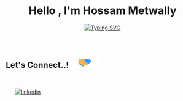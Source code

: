 <h1 align="center"><b>Hello , I'm Hossam Metwally </b></h1>

<p align="center">
<a href="https://git.io/typing-svg"><img src="https://readme-typing-svg.herokuapp.com?font=Fira+Code&weight=600&duration=4000&pause=1000&color=EDF723&center=true&vCenter=true&width=435&lines=Passionate+software+developer+%F0%9F%92%BB;Computer+Science+Graduate+%F0%9F%94%A7;ITI+9+month+scholarship+student+%F0%9F%8E%93;Active+Learner%2FResearcher+%F0%9F%94%8D;.NET+%F0%9F%91%8D;Now%2C+Let's+start+our+new+project+%F0%9F%9A%80!" alt="Typing SVG" /></a>
</p>


<br>

<p align="center">


## <b> Let's Connect..!</b><img src="https://github.com/0xAbdulKhalid/0xAbdulKhalid/raw/main/assets/mdImages/handshake.gif" width ="80">
<br>
<div align='left'>

<ul>


<a href="https://www.linkedin.com/in/hossam-metwally-4k/" target="_blank">
<img src="https://img.shields.io/badge/linkedin: Hossam Mettwally-%2300acee.svg?color=405DE6&style=for-the-badge&logo=linkedin&logoColor=white" alt=linkedin style="margin-bottom: 5px;"/>
</a>



</ul>
</div>
